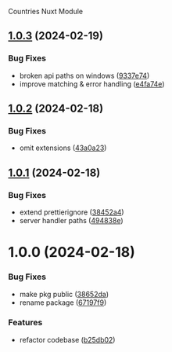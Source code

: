 Countries Nuxt Module

## [1.0.3](https://github.com/vis97c/countries-api/compare/v1.0.2...v1.0.3) (2024-02-19)


### Bug Fixes

* broken api paths on windows ([9337e74](https://github.com/vis97c/countries-api/commit/9337e744aef0632fec520e6ef481168ba843a56b))
* improve matching & error handling ([e4fa74e](https://github.com/vis97c/countries-api/commit/e4fa74efcaa11146017c14b90fa22528502b16e9))

## [1.0.2](https://github.com/vis97c/countries-api/compare/v1.0.1...v1.0.2) (2024-02-18)


### Bug Fixes

* omit extensions ([43a0a23](https://github.com/vis97c/countries-api/commit/43a0a23641635060af7cb9e673ae59bc7783a8e4))

## [1.0.1](https://github.com/vis97c/countries-api/compare/v1.0.0...v1.0.1) (2024-02-18)


### Bug Fixes

* extend prettierignore ([38452a4](https://github.com/vis97c/countries-api/commit/38452a4b37f78136c7f26738b2c69ac694e117c3))
* server handler paths ([494838e](https://github.com/vis97c/countries-api/commit/494838e9003d7c13f25cf012a7a2645128e38633))

# 1.0.0 (2024-02-18)


### Bug Fixes

* make pkg public ([38652da](https://github.com/vis97c/countries-api/commit/38652da07d1f99600845eb2e91fb0763a1e3334c))
* rename package ([67197f9](https://github.com/vis97c/countries-api/commit/67197f9e77fc2a51215d5ab940575781d61b8520))


### Features

* refactor codebase ([b25db02](https://github.com/vis97c/countries-api/commit/b25db02d985b472ae225b5d7325b370a1b369699))
